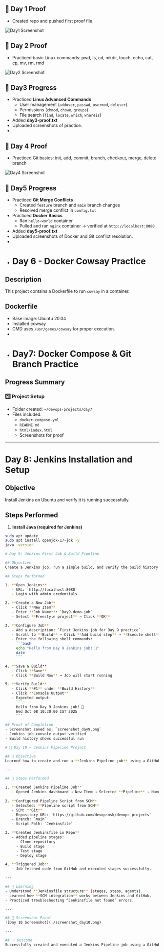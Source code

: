 ## 📅 Day 1 Proof
- Created repo and pushed first proof file.  

![Day1 Screenshot](day1/day1-screenshot.png)

## 📅 Day 2 Proof
- Practiced basic Linux commands: pwd, ls, cd, mkdir, touch, echo, cat, cp, mv, rm, rmd  

![Day2 Screenshot](day2/day2-screenshot.png)

## 📅 Day3 Progress

- Practiced **Linux Advanced Commands**
  - User management (`adduser`, `passwd`, `usermod`, `deluser`)
  - Permissions (`chmod`, `chown`, `groups`)
  - File search (`find`, `locate`, `which`, `whereis`)
- Added **day3-proof.txt**  
- Uploaded screenshots of practice.
-  
## 📅 Day 4 Proof
- Practiced Git basics: init, add, commit, branch, checkout, merge, delete branch  

![Day4 Screenshot](day4/day4-screenshot.png)

## 📅 Day5 Progress

- Practiced **Git Merge Conflicts**
  - Created `feature` branch and `main` branch changes
  - Resolved merge conflict in `config.txt`
- Practiced **Docker Basics**
  - Ran `hello-world` container
  - Pulled and ran `nginx` container → verified at `http://localhost:8080`
- Added **day5-proof.txt**  
- Uploaded screenshots of Docker and Git conflict resolution.
- 
- # Day 6 - Docker Cowsay Practice
## Description
This project contains a Dockerfile to run `cowsay` in a container.

## Dockerfile
- Base image: Ubuntu 20.04
- Installed cowsay
- CMD uses `/usr/games/cowsay` for proper execution.
- 
- # **Day7: Docker Compose & Git Branch Practice**

## **Progress Summary**

### **1️⃣ Project Setup**
- Folder created: `~/devops-projects/day7`
- Files included:
  - `docker-compose.yml`
  - `README.md`
  - `html/index.html`
  - Screenshots for proof

---

# Day 8: Jenkins Installation and Setup

## Objective
Install Jenkins on Ubuntu and verify it is running successfully.

## Steps Performed

1. **Install Java (required for Jenkins)**
```bash
sudo apt update
sudo apt install openjdk-17-jdk -y
java -version

# Day 9: Jenkins First Job & Build Pipeline

## Objective
Create a Jenkins job, run a simple build, and verify the build history and console output.

## Steps Performed

1. **Open Jenkins**
   - URL: `http://localhost:8080`
   - Login with admin credentials

2. **Create a New Job**
   - Click **New Item**
   - Enter **Job Name**: `Day9-demo-job`
   - Select **Freestyle project** → Click **OK**

3. **Configure Job**
   - Add a description: `First Jenkins job for Day 9 practice`
   - Scroll to **Build** → Click **Add build step** → **Execute shell**
   - Enter the following shell commands:
     ```bash
     echo "Hello from Day 9 Jenkins job! 🚀"
     date
     ```

4. **Save & Build**
   - Click **Save**
   - Click **Build Now** → Job will start running

5. **Verify Build**
   - Click **#1** under **Build History**
   - Click **Console Output**
   - Expected output:
     ```
     Hello from Day 9 Jenkins job! 🚀
     Wed Oct 08 10:30:00 IST 2025
     ```

## Proof of Completion
- Screenshot saved as: `screenshot_day9.png`
- Jenkins job console output verified
- Build history shows successful run

# 🚀 Day 10 – Jenkins Pipeline Project

## 🎯 Objective
Learned how to create and run a **Jenkins Pipeline job** using a GitHub repository as the SCM (Source Code Management).

---

## 🧩 Steps Performed

1. **Created Jenkins Pipeline Job**
   - Opened Jenkins dashboard → New Item → Selected **Pipeline** → Named it `Day10-Pipeline`.
   
2. **Configured Pipeline Script from SCM**
   - Selected: **Pipeline script from SCM**
   - SCM: **Git**
   - Repository URL: `https://github.com/devopsnsk/devops-projects`
   - Branch: `main`
   - Script Path: `Jenkinsfile`

3. **Created Jenkinsfile in Repo**
   - Added pipeline stages:
     - Clone repository  
     - Build stage  
     - Test stage  
     - Deploy stage  

4. **Triggered Job**
   - Job fetched code from GitHub and executed stages successfully.

---

## 🧠 Learning
- Understood **Jenkinsfile structure** (stages, steps, agents).
- Learned how **SCM integration** works between Jenkins and GitHub.
- Practiced troubleshooting “Jenkinsfile not found” errors.

---

## 📸 Screenshot Proof
![Day 10 Screenshot](./screenshot_day10.png)

---

## ✅ Outcome
Successfully created and executed a Jenkins Pipeline job using a GitHub repository.


